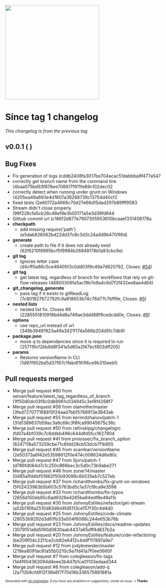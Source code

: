 <img width="300px" src="https://github.com/rafinskipg/git-changelog/raw/master/images/git-changelog-logo.png" />

# Since tag 1 changelog

_This changelog is from the previous tag_

##  v0.0.1 (  )


## Bug Fixes
  - Fix generation of logs (cddb2408fa3017be704acac51dabbba9f477a547
  - correctly get branch name from the command line (4baa075bd93f878ee708817f911fe89c102dec02
  - correctly detect when running under grunt on Windows (4205ea49a893e4d1807a39268739c13754d40cf2
  - fixed tests (2e60172a4666c70d27e66d15dad297b89fff9583
  - Stream didn't close properly (99f228cfa5cb26c46ef9e3b00171a5e3d38fd844
  - Github commit url (c186f2d877e7907305953610bcaaef331406178a
  - **checkpath**
    - add missing require('path') (e5dab826062bd22dd37c8c3d3c24a4d9b4701f6d)
  - **generate**
    - create path to file if it does not already exist (62f6210f6895bcf5f9984b26948178b1a93cbc9e)
  - **git log**
    - Ignores letter case (d4cff0a86c5ce46405f3c0dd03f9c49a7d620792, Closes: [#54](https://github.com/rafinskipg/git-changelog/issues/54))
  - **git tag**
    - get latest tag, regardless of branch for workflows that rely on git-flow releases (48800306fa5ac19b7e9a4c6d7f2f432ee8ae4d84)
  - **git_changelog_generate**
    - pass tag if it exists to gitReadLog (7c801927672792fc9a818653b74c78d77c7bff9e, Closes: [#5](https://github.com/rafinskipg/git-changelog/issues/5))
  - **nested lists**
    - nested list fix. Closes #9 (2285551810919bd4d8a749ae3ddd88f9cedcdd0e, Closes: [#9](https://github.com/rafinskipg/git-changelog/issues/9))
  - **options**
    - use repo_url instead of url (346b39491923a49a3421f174a566b204d5fc7db9)
  - **package.json**
    - move q to dependancies since it is required to run (257119cf2bb6d8f341a5d65a2f47bcf803dff205)
  - **params**
    - Restores versionName in CLI (1d97f952bd5d37f67c1febdf161f4ce9b310eebf)



## Pull requests merged
  - Merge pull request #60 from seivan/feature/latest_tag_regardless_of_branch (1ff50d0dc03f8c0db9961c034945c3ef8f4268f7
  - Merge pull request #58 from olamothe/master (3fed727077168815f24aad7bbf5768913e3843ab
  - Merge pull request #55 from kerimdzhanov/patch-1 (31d1389637b59ac3a6c68c3f8fca99045675c36c
  - Merge pull request #50 from rafinskipg/changelogrc (fd07a4bf039c7c8ddbb496c644dfd5fcc1627904
  - Merge pull request #41 from pmiossec/fix_branch_option (6247118a573259cbe71c6fdd28cb53dcb7f1b855
  - Merge pull request #45 from xcambar/versionName (2e50373a6f42e53598612f0e474c008624d6e80c
  - Merge pull request #47 from Sjors/patch-1 (d786fd084d7c1c250c866bec3c5d0c73b9abe271
  - Merge pull request #46 from zoner14/master (0485a1fd4bf01662f50b93098c6b535eb7c527eb
  - Merge pull request #37 from richardthombs/fix-grunt-on-windows (5f02433963b5b603c5763bd5c1a37cf8ca9e3598
  - Merge pull request #33 from richardthombs/fix-typos (2656d150eb95c6ad9326e4265ba64edf8e49a11c
  - Merge pull request #30 from JohnnyEstilles/refactor/get-stream (a52b1169a2510d83d6d4fd5113ce157f30c4d4d0
  - Merge pull request #25 from JohnnyEstilles/code-climate (28053b9292d3d61fb33a004f6088c244e653b76b
  - Merge pull request #23 from JohnnyEstilles/docs/readme-updates (3079151a8d5f90d0830aab4437a65dff4d837b2a
  - Merge pull request #20 from JohnnyEstilles/feature/code-refactoring (be209f04c22f1ce2cb82e6412c4ddf117897a9e7
  - Merge pull request #12 from jodybrewster/master (219ea8091ac81a55b0210c9a7fd41a7f0ee5660f
  - Merge pull request #7 from colegleason/fix-tags (1d4f604363094d4eee3b4d7b1ca01133edaad344
  - Merge pull request #6 from colegleason/add-q (2a712b9cfd912f36b6f7f70d16b336575881881a



<sub><sup>*Generated with [git-changelog](https://github.com/rafinskipg/git-changelog). If you have any problems or suggestions, create an issue.* :) **Thanks** </sub></sup>
